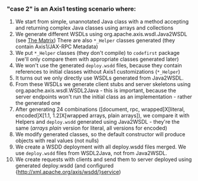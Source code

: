 
### "case 2" is an Axis1 testing scenario where:

1. We start from simple, unannotated Java class with a method accepting and returning complex Java classes using arrays and collections
2. We generate different WSDLs using org.apache.axis.wsdl.Java2WSDL (see [The Matrix](#matrix)) There are also `*_Helper` classes generated (they contain Axis1/JAX-RPC Metadata)
3. We put `*_Helper` classes (they don't compile) to `codefirst` package (we'll only compare them with appropriate classes generated later)
4. We won't use the generated `deploy.wsdd` files, because they contain references to initial classes without Axis1 customizations (`*_Helper`)
5. It turns out we only directly use WSDLs generated from Java2WSDL.
6. From these WSDLs we generate client stubs and server skeletons using org.apache.axis.wsdl.WSDL2Java - this is important, because the server endpoints won't run the initial class as an implementation - rather the generated one
7. After generating 24 combinations ([document, rpc, wrapped]X[literal, encoded]X[1.1, 1.2]X[wrapped arrays, plain arrays]), we compare it with Helpers and `deploy.wsdd` generated using Java2WSDL - they're the same (*arrays plain* version for literal, all versions for encoded)
8. We modify generated classes, so the default constructor will produce objects with real values (not nulls)
9. We create a WSDD deployment with all deploy.wsdd files merged. We use `deploy.wsdd` files from WSDL2Java, not from Java2WSDL.
10. We create requests with clients and send them to server deployed using generated deploy.wsdd (and configured {http://xml.apache.org/axis/wsdd/}service)
